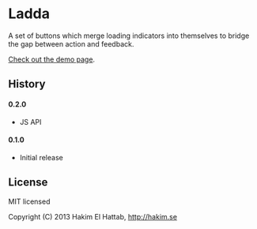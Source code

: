 # Ladda

A set of buttons which merge loading indicators into themselves to bridge the gap between action and feedback.

[Check out the demo page](http://lab.hakim.se/ladda/).


## History

#### 0.2.0
- JS API

#### 0.1.0
- Initial release

## License

MIT licensed

Copyright (C) 2013 Hakim El Hattab, http://hakim.se